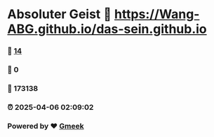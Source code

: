 # Absoluter Geist :link: https://Wang-ABG.github.io/das-sein.github.io 
### :page_facing_up: [14](https://Wang-ABG.github.io/das-sein.github.io/tag.html) 
### :speech_balloon: 0 
### :hibiscus: 173138 
### :alarm_clock: 2025-04-06 02:09:02 
### Powered by :heart: [Gmeek](https://github.com/Meekdai/Gmeek)

